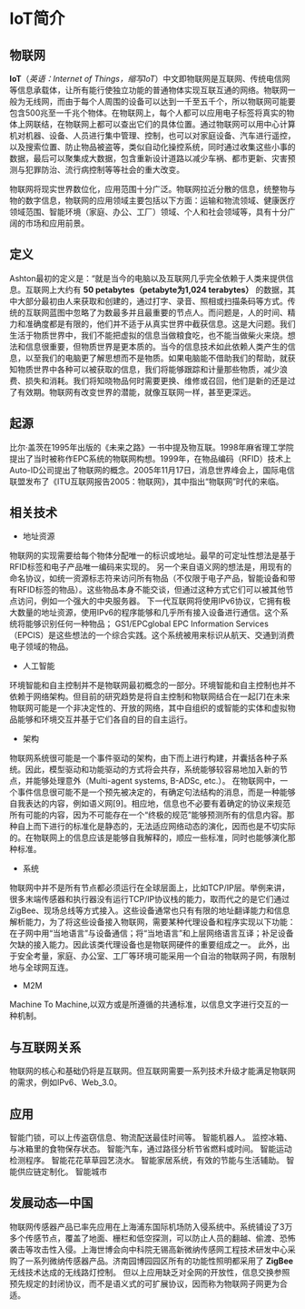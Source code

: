 # IoT简介

## 物联网

**IoT**（*英语：Internet of Things，缩写IoT*）中文即物联网是互联网、传统电信网等信息承载体，让所有能行使独立功能的普通物体实现互联互通的网络。物联网一般为无线网，而由于每个人周围的设备可以达到一千至五千个，所以物联网可能要包含500兆至一千兆个物体。在物联网上，每个人都可以应用电子标签将真实的物体上网联结，在物联网上都可以查出它们的具体位置。通过物联网可以用中心计算机对机器、设备、人员进行集中管理、控制，也可以对家庭设备、汽车进行遥控，以及搜索位置、防止物品被盗等，类似自动化操控系统，同时通过收集这些小事的数据，最后可以聚集成大数据，包含重新设计道路以减少车祸、都市更新、灾害预测与犯罪防治、流行病控制等等社会的重大改变。

物联网将现实世界数位化，应用范围十分广泛。物联网拉近分散的信息，统整物与物的数字信息，物联网的应用领域主要包括以下方面：运输和物流领域、健康医疗领域范围、智能环境（家庭、办公、工厂）领域、个人和社会领域等，具有十分广阔的市场和应用前景。

## 定义

Ashton最初的定义是：“就是当今的电脑以及互联网几乎完全依赖于人类来提供信息。互联网上大约有 **50 petabytes（petabyte为1,024 terabytes）** 的数据，其中大部分最初由人来获取和创建的，通过打字、录音、照相或扫描条码等方式。传统的互联网蓝图中忽略了为数最多并且最重要的节点人。而问题是，人的时间、精力和准确度都是有限的，他们并不适于从真实世界中截获信息。这是大问题。我们生活于物质世界中，我们不能把虚拟的信息当做粮食吃，也不能当做柴火来烧。想法和信息很重要，但物质世界是更本质的。当今的信息技术如此依赖人类产生的信息，以至我们的电脑更了解思想而不是物质。如果电脑能不借助我们的帮助，就获知物质世界中各种可以被获取的信息，我们将能够跟踪和计量那些物质，减少浪费、损失和消耗。我们将知晓物品何时需要更换、维修或召回，他们是新的还是过了有效期。物联网有改变世界的潜能，就像互联网一样，甚至更深远。

## 起源

比尔·盖茨在1995年出版的《未来之路》一书中提及物互联。1998年麻省理工学院提出了当时被称作EPC系统的物联网构想。1999年，在物品编码（RFID）技术上Auto-ID公司提出了物联网的概念。2005年11月17日，消息世界峰会上，国际电信联盟发布了《ITU互联网报告2005：物联网》，其中指出“物联网”时代的来临。

## 相关技术

- 地址资源

物联网的实现需要给每个物体分配唯一的标识或地址。最早的可定址性想法是基于RFID标签和电子产品唯一编码来实现的。
另一个来自语义网的想法是，用现有的命名协议，如统一资源标志符来访问所有物品（不仅限于电子产品，智能设备和带有RFID标签的物品）。这些物品本身不能交谈，但通过这种方式它们可以被其他节点访问，例如一个强大的中央服务器。
下一代互联网将使用IPv6协议，它拥有极大数量的地址资源，使用IPv6的程序能够和几乎所有接入设备进行通信。这个系统将能够识别任何一种物品；
GS1/EPCglobal EPC Information Services（EPCIS）是这些想法的一个综合实践。这个系统被用来标识从航天、交通到消费电子领域的物品。

- 人工智能

环境智能和自主控制并不是物联网最初概念的一部分。环境智能和自主控制也并不依赖于网络架构。但目前的研究趋势是将自主控制和物联网结合在一起[7]在未来物联网可能是一个非决定性的、开放的网络，其中自组织的或智能的实体和虚拟物品能够和环境交互并基于它们各自的目的自主运行。

- 架构

物联网系统很可能是一个事件驱动的架构，由下而上进行构建，并囊括各种子系统。因此，模型驱动和功能驱动的方式将会共存，系统能够较容易地加入新的节点，并能够处理意外（Multi-agent systems, B-ADSc, etc.）。
在物联网中，一个事件信息很可能不是一个预先被决定的，有确定句法结构的消息，而是一种能够自我表达的内容，例如语义网[9]。相应地，信息也不必要有着确定的协议来规范所有可能的内容，因为不可能存在一个“终极的规范”能够预测所有的信息内容。那种自上而下进行的标准化是静态的，无法适应网络动态的演化，因而也是不切实际的。在物联网上的信息应该是能够自我解释的，顺应一些标准，同时也能够演化那种标准。

- 系统

物联网中并不是所有节点都必须运行在全球层面上，比如TCP/IP层。举例来讲，很多末端传感器和执行器没有运行TCP/IP协议栈的能力，取而代之的是它们通过ZigBee、现场总线等方式接入。这些设备通常也只有有限的地址翻译能力和信息解析能力，为了将这些设备接入物联网，需要某种代理设备和程序实现以下功能：在子网中用“当地语言”与设备通信；将“当地语言”和上层网络语言互译；补足设备欠缺的接入能力。因此该类代理设备也是物联网硬件的重要组成之一。
此外，出于安全考量，家庭、办公室、工厂等环境可能采用一个自治的物联网子网，有限制地与全球网互连。

- M2M

Machine To Machine,以双方或是所遵循的共通标准，以信息文字进行交互的一种机制。

## 与互联网关系

物联网的核心和基础仍将是互联网。但互联网需要一系列技术升级才能满足物联网的需求，例如IPv6、Web_3.0。

## 应用

智能门锁，可以上传盗窃信息、物流配送最佳时间等。
智能机器人。
监控冰箱、与冰箱里的食物保存状态。
智能汽车，通过路径分析节省燃料或时间。
智能运动检测程序。
智能花花草草园艺浇水。
智能家居系统，有效的节能与生活辅助。
智能供应链定制化。
智能城市

## 发展动态—中国

物联网传感器产品已率先应用在上海浦东国际机场防入侵系统中。系统铺设了3万多个传感节点，覆盖了地面、栅栏和低空探测，可以防止人员的翻越、偷渡、恐怖袭击等攻击性入侵。上海世博会向中科院无锡高新微纳传感网工程技术研发中心采购了一系列微纳传感器产品。济南园博园园区所有的功能性照明都采用了 **ZigBee** 无线技术达成的无线路灯控制。
但以上应用缺乏对全网的开放性，信息交换参照预先规定的封闭协议，而不是语义式的可扩展协议，因而称为物联网子网更为合适。
